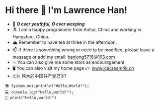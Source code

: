 # Hi there 👋 I'm Lawrence Han!
- 🌋   ***O ever youthful, O ever weeping***
- 🏝   I am a happy programmer from Anhui, China and working in Hangzhou, China.
- 🏔   Remember to have tea at three in the afternoon.
- 📫   If there is something wrong or need to be modified, please leave a message or add my email: hanlong5716@163.com
- ✨   You can also give me some stars as encouragement
- 🖥   You can also visit my home page 👉 www.icecream4k.cn
- 🇨🇳   伟大的中国共产党万岁!


```
📚 System.out.println("Hello,World!");  
💻 console.log("Hello,world!");  
📑 print("Hello,world!")
```
